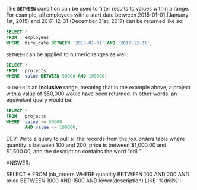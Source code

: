 The **`BETWEEN`** condition can be used to filter results to values within a range. For example, all employees with a start date between 2015-01-01 (January 1st, 2015) and 2017-12-31 (December 31st, 2017) can be returned like so:

```sql
SELECT *
FROM   employees
WHERE  hire_date BETWEEN '2015-01-01' AND '2017-12-31';
```

`BETWEEN` can be applied to numeric ranges as well:

```sql
SELECT *
FROM   projects
WHERE  value BETWEEN 50000 AND 100000; 
```

`BETWEEN` is an **inclusive** range, meaning that in the example above, a project with a value of $50,000 would have been returned. In other words, an equivelant query would be:

```sql
SELECT *
FROM   projects
WHERE  value >= 50000
       AND value <= 100000; 
```

DEV: Write a query to pull all the records from the *job_orders* table where quantity is between 100 and 200, price is between $1,000.00 and \$1,500.00, and the description contains the word “drill”.

ANSWER: 

SELECT * 
FROM job_orders
WHERE quantity BETWEEN 100 AND 200
AND price BETWEEN 1000 AND 1500
AND lower(description) LIKE '%drill%';